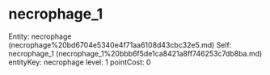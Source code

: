 # necrophage_1

Entity: necrophage (necrophage%20bd6704e5340e4f71aa6108d43cbc32e5.md)
Self: necrophage_1 (necrophage_1%20bbb6f5de1ca8421a8ff746253c7db8ba.md)
entityKey: necrophage
level: 1
pointCost: 0